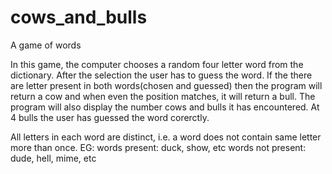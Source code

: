 # cows_and_bulls
A game of words

In this game, the computer chooses a random four letter word from the dictionary.
After the selection the user has to guess the word.
If the there are letter present in both words(chosen and guessed) then the program will return a cow and when even the position matches,
it will return a bull.
The program will also display the number cows and bulls it has encountered. 
At 4 bulls the user has guessed the word corerctly.

All letters in each word are distinct, i.e. a word does not contain same letter more than once. 
EG: words present: duck, show, etc
    words not present: dude, hell, mime, etc
